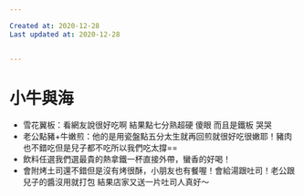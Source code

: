 ```yaml
---

Created at: 2020-12-28
Last updated at: 2020-12-28


---
```


# 小牛與海


* 雪花翼板：看網友說很好吃啊 結果點七分熟超硬 傻眼 而且是鐵板 哭哭
* 老公點豬+牛嫩煎：他的是用瓷盤點五分太生就再回煎就很好吃很嫩耶！豬肉也不錯吃但是兒子都不吃所以我們吃太撐==
* 飲料任選我們選最貴的熱拿鐵一杯直接外帶，蠻香的好喝！
* 會附烤土司還不錯但是沒有烤很酥，小朋友也有餐喔！會給湯跟吐司！老公跟兒子的醬沒用就打包 結果店家又送一片吐司人真好～


